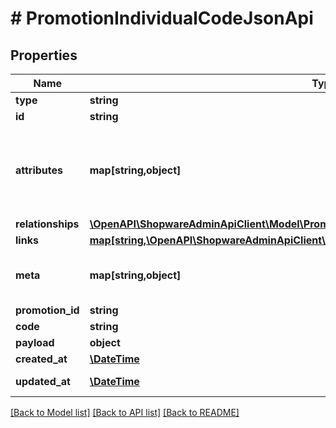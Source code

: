 # # PromotionIndividualCodeJsonApi

## Properties

Name | Type | Description | Notes
------------ | ------------- | ------------- | -------------
**type** | **string** |  |
**id** | **string** |  |
**attributes** | **map[string,object]** | Members of the attributes object (\&quot;attributes\&quot;) represent information about the resource object in which it&#39;s defined. | [optional]
**relationships** | [**\OpenAPI\ShopwareAdminApiClient\Model\PromotionIndividualCodeJsonApiAllOfRelationships**](PromotionIndividualCodeJsonApiAllOfRelationships.md) |  | [optional]
**links** | [**map[string,\OpenAPI\ShopwareAdminApiClient\Model\Link]**](Link.md) |  | [optional]
**meta** | **map[string,object]** | Non-standard meta-information that can not be represented as an attribute or relationship. | [optional]
**promotion_id** | **string** |  |
**code** | **string** |  |
**payload** | **object** |  | [optional]
**created_at** | [**\DateTime**](\DateTime.md) |  | [readonly]
**updated_at** | [**\DateTime**](\DateTime.md) |  | [optional] [readonly]

[[Back to Model list]](../../README.md#models) [[Back to API list]](../../README.md#endpoints) [[Back to README]](../../README.md)
